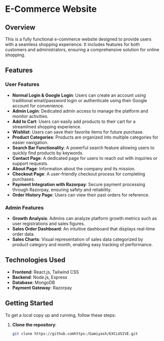 # E-Commerce Website

## Overview
This is a fully functional e-commerce website designed to provide users with a seamless shopping experience. It includes features for both customers and administrators, ensuring a comprehensive solution for online shopping.

## Features

### User Features
- **Normal Login & Google Login**: Users can create an account using traditional email/password login or authenticate using their Google account for convenience.
- **Admin Login**: Dedicated admin access to manage the platform and monitor activities.
- **Add to Cart**: Users can easily add products to their cart for a streamlined shopping experience.
- **Wishlist**: Users can save their favorite items for future purchase.
- **Product Categories**: Products are organized into multiple categories for easier navigation.
- **Search Bar Functionality**: A powerful search feature allowing users to quickly find products by keywords.
- **Contact Page**: A dedicated page for users to reach out with inquiries or support requests.
- **About Page**: Information about the company and its mission.
- **Checkout Page**: A user-friendly checkout process for completing purchases.
- **Payment Integration with Razorpay**: Secure payment processing through Razorpay, ensuring safety and reliability.
- **Order History Page**: Users can view their past orders for reference.

### Admin Features
- **Growth Analysis**: Admins can analyze platform growth metrics such as user registrations and sales figures.
- **Sales Order Dashboard**: An intuitive dashboard that displays real-time order data.
- **Sales Charts**: Visual representation of sales data categorized by product category and month, enabling easy tracking of performance.

## Technologies Used
- **Frontend**: React.js, Tailwind CSS
- **Backend**: Node.js, Express
- **Database**: MongoDB
- **Payment Gateway**: Razorpay

## Getting Started
To get a local copy up and running, follow these steps:

1. **Clone the repository**:
   ```bash
   git clone https://github.comhttps:/Gamiyash/EXCLUSIVE.git
